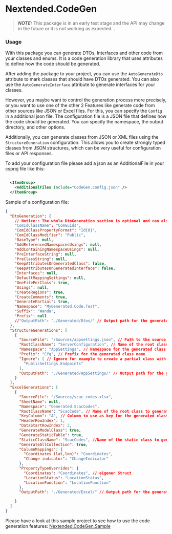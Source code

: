 ﻿# Nextended.CodeGen

> **_NOTE:_**  This package is in an early test stage and the API may change in the future 
or it is not working as expected. 
.

### Usage
With this package you can generate DTOs, Interfaces and other code from your classes and enums. It is a code generation library that uses attributes to define how the code should be generated.

After adding the package to your project, you can use the `AutoGenerateDto` attribute to mark classes that should have DTOs generated. You can also use the `AutoGenerateInterface` attribute to generate interfaces for your classes.

However, you maybe want to control the generation process more precisely, or you want to use one of the other 2 Features 
like generate code from other sources like JSON or Excel files.
For this, you can specify the `Config` in a additional json file. 
The configuration file is a JSON file that defines how the code should be generated. 
You can specify the namespace, the output directory, and other options.

Additionally, you can generate classes from JSON or XML files using the `StructureGeneration` configuration. 
This allows you to create strongly typed classes from JSON structures, 
which can be very useful for configuration files or API responses.


To add your configuration file please add a json as an AdditionalFile in your csproj file like this:

```xml

  <ItemGroup>
    <AdditionalFiles Include="CodeGen.config.json" />
  </ItemGroup>
```

Sample of a configuration file:


```json
{
  "DtoGeneration": {
    // Notice:: The whole DtoGeneration section is optional and can also be overridden if set on the Attributes.
    "ComIdClassName": "ComGuids",
    "ComIdClassPropertyFormat": "Id{0}",
    "ComIdClassModifier": "Public",
    "BaseType": null,
    "AddReferencedNamespacesUsings": null,
    "AddContainingNamespaceUsings": null,
    "PreInterfaceString": null,
    "PreClassString": null,
    "KeepAttributesOnGeneratedClass": false,
    "KeepAttributesOnGeneratedInterface": false,
    "Interfaces": null,
    "DefaultMappingSettings": null,
    "OneFilePerClass": true,
    "Usings": null,
    "CreateRegions": true,
    "CreateComments": true,
    "GeneratePartial": true,
    "Namespace": "MyGenerated.Code.Test",
    "Suffix": "Wanda",
    "Prefix": null
    //"OutputPath": "./Generated/Dtos/" // Output path for the generated files, if its null or unset the files will added to generation source
  },
  "StructureGenerations": [
    {
      "SourceFile": "/Sources/appsettings.json", // Path to the source file to generate from
      "RootClassName": "ServerConfiguration", // Name of the root class to generate
      "Namespace": "AppSettings", // Namespace for the generated class
      "Prefix": "Cfg", // Prefix for the generated class name
      "Ignore": [ // Ignore for example to create a partial class with the same name or for whatever reason
        "PublicSettings.Endpoints"
      ],
      "OutputPath": "./Generated/AppSettings/" // Output path for the generated file, if its null or unset the files will added to generation source
    }
  ],
  "ExcelGenerations": [
    {
      "SourceFile": "/Sources/scac_codes.xlsx",
      "SheetName": null, 
      "Namespace": "Generated.ScacCodes",
      "RootClassName": "ScacCode", // Name of the root class to generate
      "KeyColumn": "A", // Column to use as key for the generated class e.g. "A" for the first column B,C etc.
      "HeaderRowIndex": 1,
      "DataStartRowIndex": 2,
      "GenerateModelClass": true,
      "GenerateStaticTable": true,
      "StaticClassName": "ScacCodes", //Name of the static class to generate
      "GenerateAllCollection": true,
      "ColumnMappings": {
        "Coordinates (lat,lon)": "Coordinates",
        "Change indicator": "ChangeIndicator"
      },
      "PropertyTypeOverrides": {
        "Coordinates": "Coordinates", // eigener Struct
        "LocationStatus": "LocationStatus",
        "LocationFunction": "LocationFunction"
      },
      "OutputPath": "./Generated/Excel/" // Output path for the generated file, if its null or unset the files will added to generation source

    }
  ]
}
```

Please have a look at this sample project to see how to use the code generation features: [Nextended.CodeGen.Sample](https://github.com/fgilde/Nextended/tree/main/CodeGenSample)